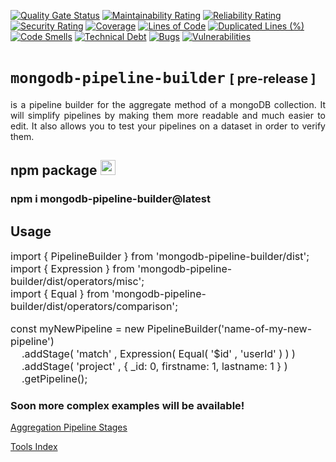 <p style="text-align: center; width: 100%;">

[![Quality Gate Status](https://sonarcloud.io/api/project_badges/measure?project=MikeDev75015_mongodb-pipeline-builder&metric=alert_status)](https://sonarcloud.io/dashboard?id=MikeDev75015_mongodb-pipeline-builder)
[![Maintainability Rating](https://sonarcloud.io/api/project_badges/measure?project=MikeDev75015_mongodb-pipeline-builder&metric=sqale_rating)](https://sonarcloud.io/dashboard?id=MikeDev75015_mongodb-pipeline-builder)
[![Reliability Rating](https://sonarcloud.io/api/project_badges/measure?project=MikeDev75015_mongodb-pipeline-builder&metric=reliability_rating)](https://sonarcloud.io/dashboard?id=MikeDev75015_mongodb-pipeline-builder)
[![Security Rating](https://sonarcloud.io/api/project_badges/measure?project=MikeDev75015_mongodb-pipeline-builder&metric=security_rating)](https://sonarcloud.io/dashboard?id=MikeDev75015_mongodb-pipeline-builder)
[![Coverage](https://sonarcloud.io/api/project_badges/measure?project=MikeDev75015_mongodb-pipeline-builder&metric=coverage)](https://sonarcloud.io/dashboard?id=MikeDev75015_mongodb-pipeline-builder)
[![Lines of Code](https://sonarcloud.io/api/project_badges/measure?project=MikeDev75015_mongodb-pipeline-builder&metric=ncloc)](https://sonarcloud.io/dashboard?id=MikeDev75015_mongodb-pipeline-builder)
[![Duplicated Lines (%)](https://sonarcloud.io/api/project_badges/measure?project=MikeDev75015_mongodb-pipeline-builder&metric=duplicated_lines_density)](https://sonarcloud.io/dashboard?id=MikeDev75015_mongodb-pipeline-builder)
[![Code Smells](https://sonarcloud.io/api/project_badges/measure?project=MikeDev75015_mongodb-pipeline-builder&metric=code_smells)](https://sonarcloud.io/dashboard?id=MikeDev75015_mongodb-pipeline-builder)
[![Technical Debt](https://sonarcloud.io/api/project_badges/measure?project=MikeDev75015_mongodb-pipeline-builder&metric=sqale_index)](https://sonarcloud.io/dashboard?id=MikeDev75015_mongodb-pipeline-builder)
[![Bugs](https://sonarcloud.io/api/project_badges/measure?project=MikeDev75015_mongodb-pipeline-builder&metric=bugs)](https://sonarcloud.io/dashboard?id=MikeDev75015_mongodb-pipeline-builder)
[![Vulnerabilities](https://sonarcloud.io/api/project_badges/measure?project=MikeDev75015_mongodb-pipeline-builder&metric=vulnerabilities)](https://sonarcloud.io/dashboard?id=MikeDev75015_mongodb-pipeline-builder)

# `mongodb-pipeline-builder` <span style="display: inline-block; font-size: 20px; whitespace: nowrap;">[ pre-release ]</span>
</p>

<p style="text-align: justify; width: 100%;">
is a pipeline builder for the aggregate method of a mongoDB collection. It will simplify pipelines by making them more
readable and much easier to edit. It also allows you to test your pipelines on a dataset in order to verify them.
</p>

## npm package <img src="https://pbs.twimg.com/media/EDoWJbUXYAArclg.png" width="24" height="24" />

### npm i mongodb-pipeline-builder@latest

## Usage

<p style="font-size: 16px;">
import { PipelineBuilder } from 'mongodb-pipeline-builder/dist';<br>
import { Expression } from 'mongodb-pipeline-builder/dist/operators/misc';<br>
import { Equal } from 'mongodb-pipeline-builder/dist/operators/comparison';<br>
</p>

<p style="font-size: 16px;">
const myNewPipeline = new PipelineBuilder('name-of-my-new-pipeline')<br>
&nbsp;&nbsp;&nbsp;&nbsp;.addStage( 'match' , Expression( Equal( '$id' , 'userId' ) ) )<br>
&nbsp;&nbsp;&nbsp;&nbsp;.addStage( 'project' , { _id: 0, firstname: 1, lastname: 1 } )<br>
&nbsp;&nbsp;&nbsp;&nbsp;.getPipeline();
</p>

### Soon more complex examples will be available!

<a href="https://github.com/MikeDev75015/mongodb-pipeline-builder/tree/main/documentation/miscellaneous/enumerations.html" target="_blank">Aggregation Pipeline Stages</a>

<a href="https://github.com/MikeDev75015/mongodb-pipeline-builder/tree/main/documentation/miscellaneous/variables.html" target="_blank">Tools Index</a>

